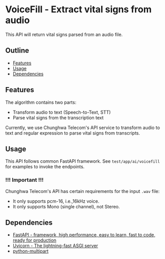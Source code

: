 # VoiceFill - Extract vital signs from audio

This API will return vital signs parsed from an audio file. 

## Outline
- [Features](#features)
- [Usage](#usage)
- [Dependencies](#dependencies)

## Features
The algorithm contains two parts: 

* Transform audio to text (Speech-to-Text, STT)
* Parse vital signs from the transcription text

Currently, we use Chunghwa Telecom's API service to transform audio to text and regular expression to parse vital signs from transcripts.

## Usage
This API follows common FastAPI framework. See `test/app/ai/voicefill` for examples to invoke the endpoints.

### !!! Important !!!
Chunghwa Telecom's API has certain requirements for the input `.wav` file:

* It only supports pcm-16, i.e.,16kHz voice. 
* It only supports Mono (single channel), not Stereo. 


## Dependencies
- [FastAPI - framework, high performance, easy to learn, fast to code, ready 
for production](https://fastapi.tiangolo.com/)
- [Uvicorn - The lightning-fast ASGI server](https://www.uvicorn.org/)
- [python-multipart](https://pypi.org/project/python-multipart/)